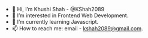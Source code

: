 - 👋 Hi, I’m Khushi Shah - @KShah2089
- 👀 I’m interested in Frontend Web Development.
- 🌱 I’m currently learning Javascript.
- 📫 How to reach me: email - kshah2089@gmail.com.

<!---
KShah2089/KShah2089 is a ✨ special ✨ repository because its `README.md` (this file) appears on your GitHub profile.
You can click the Preview link to take a look at your changes.

- 💞️ I’m looking to collaborate on ...
--->
